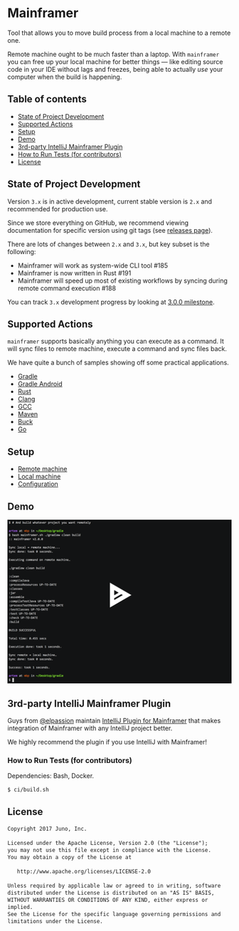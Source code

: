 # Mainframer

Tool that allows you to move build process from a local machine to a remote one.

Remote machine ought to be much faster than a laptop. 
With `mainframer` you can free up your local machine for better things —
like editing source code in your IDE without lags and
freezes, being able to actually _use_ your computer when the build is happening.

## Table of contents

- [State of Project Development](#state-of-project-development)
- [Supported Actions](#supported-actions)
- [Setup](#setup)
- [Demo](#demo)
- [3rd-party IntelliJ Mainframer Plugin](#3rd-party-intellij-mainframer-plugin)
- [How to Run Tests (for contributors)](#how-to-run-tests-for-contributors)
- [License](#license)

## State of Project Development

Version `3.x` is in active development, current stable version is `2.x` and recommended for production use.

Since we store everything on GitHub, we recommend viewing documentation for specific version using git tags (see [releases page](https://github.com/gojuno/mainframer/releases)).

There are lots of changes between `2.x` and `3.x`, but key subset is the following:

- Mainframer will work as system-wide CLI tool #185
- Mainframer is now written in Rust #191
- Mainframer will speed up most of existing workflows by syncing during remote command execution #188

You can track `3.x` development progress by looking at [3.0.0 milestone](https://github.com/gojuno/mainframer/milestone/6).

## Supported Actions

`mainframer` supports basically anything you can execute as a command.
It will sync files to remote machine, execute a command and sync files back.

We have quite a bunch of samples showing off some practical applications.

* [Gradle](samples/gradle)
* [Gradle Android](samples/gradle-android)
* [Rust](samples/rust)
* [Clang](samples/clang)
* [GCC](samples/gcc)
* [Maven](samples/mvn)
* [Buck](samples/buck)
* [Go](samples/go)

## Setup

* [Remote machine](docs/SETUP_REMOTE.md)
* [Local machine](docs/SETUP_LOCAL.md)
* [Configuration](docs/CONFIGURATION.md)

## Demo

[![asciicast demo](samples/demo.png)](https://asciinema.org/a/101327)

## 3rd-party IntelliJ Mainframer Plugin

Guys from [@elpassion](https://github.com/elpassion) maintain [IntelliJ Plugin for Mainframer](https://github.com/elpassion/mainframer-intellij-plugin) that makes integration of Mainframer with any IntelliJ project better. 

We highly recommend the plugin if you use IntelliJ with Mainframer!

### How to Run Tests (for contributors)

Dependencies: Bash, Docker.

```console
$ ci/build.sh
```

## License

```
Copyright 2017 Juno, Inc.

Licensed under the Apache License, Version 2.0 (the "License");
you may not use this file except in compliance with the License.
You may obtain a copy of the License at

   http://www.apache.org/licenses/LICENSE-2.0

Unless required by applicable law or agreed to in writing, software
distributed under the License is distributed on an "AS IS" BASIS,
WITHOUT WARRANTIES OR CONDITIONS OF ANY KIND, either express or implied.
See the License for the specific language governing permissions and
limitations under the License.
```
